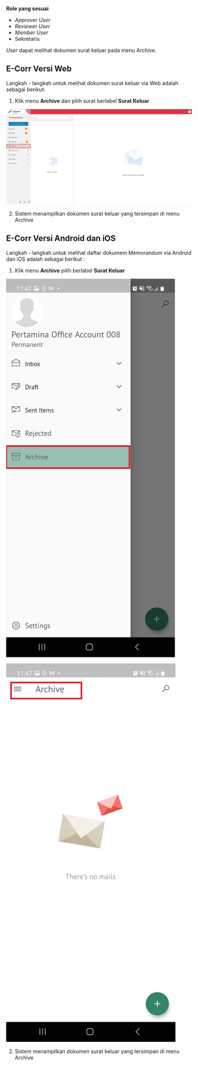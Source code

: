 **Role yang sesuai**

- *Approver User*
- *Reviewer User*
- *Member User*
- Sekretaris

*User* dapat melihat dokumen surat keluar pada menu Archive. 

## **E-Corr Versi Web**

Langkah - langkah untuk melihat dokumen surat keluar via Web adalah sebagai berikut:

1. Klik menu **Archive** dan pilih surat berlabel **Surat Keluar**

![gambar](Archive/AR_Web/AR1.png)

2. Sistem menampilkan dokumen surat keluar yang tersimpan di menu Archive



## **E-Corr Versi Android dan iOS**

Langkah - langkah untuk melihat daftar dokumem Memorandum via Android dan iOS adalah sebagai berikut :

1. Klik menu **Archive** pilih berlabel **Surat Keluar**
   
![gambar](Archive/AR_Android/FM/02A01.jpg) 

![gambar](Archive/AR_Android/FM/02A02.jpg)

2.  Sistem menampilkan dokumen surat keluar yang tersimpan di menu Archive
